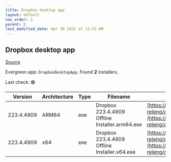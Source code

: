 ```yaml
---
title: Dropbox desktop app
layout: default
nav_order: 2
parent: D
last_modified_date: Apr 30 2025 at 12:53 AM
---
```


## Dropbox desktop app

[Source](https://www.dropbox.com/desktop)

Evergreen app: `DropboxDesktopApp`. Found **2** installers.

Last check: 🟢

| Version    | Architecture | Type | Filename                                       | URI                                                                                                                                                                                                            |
| ---------- | ------------ | ---- | ---------------------------------------------- | -------------------------------------------------------------------------------------------------------------------------------------------------------------------------------------------------------------- |
| 223.4.4909 | ARM64        | exe  | Dropbox 223.4.4909 Offline Installer.arm64.exe | [https://edge.dropboxstatic.com/dbx-releng/client/Dropbox%20223.4.4909%20Offline%20Installer.arm64.exe](https://edge.dropboxstatic.com/dbx-releng/client/Dropbox%20223.4.4909%20Offline%20Installer.arm64.exe) |
| 223.4.4909 | x64          | exe  | Dropbox 223.4.4909 Offline Installer.x64.exe   | [https://edge.dropboxstatic.com/dbx-releng/client/Dropbox%20223.4.4909%20Offline%20Installer.x64.exe](https://edge.dropboxstatic.com/dbx-releng/client/Dropbox%20223.4.4909%20Offline%20Installer.x64.exe)     |
